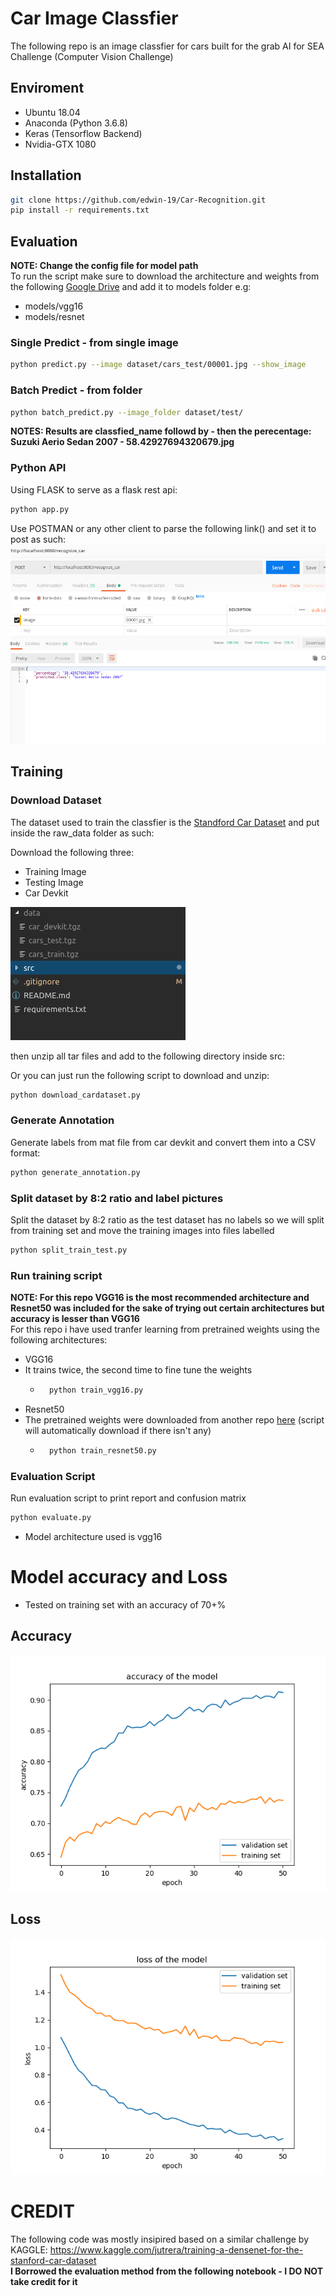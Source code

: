 # Car Image Classfier 
The following repo is an image classfier for cars built for the grab AI for SEA Challenge (Computer Vision Challenge)
<!-- 
## Notes
- Uses the standford car dataset https://ai.stanford.edu/~jkrause/cars/car_dataset.html
- Used two architecture -->

## Enviroment
- Ubuntu 18.04
- Anaconda (Python 3.6.8)
- Keras (Tensorflow Backend)
- Nvidia-GTX 1080

## Installation
```sh
git clone https://github.com/edwin-19/Car-Recognition.git
pip install -r requirements.txt
```

## Evaluation
<b>NOTE: Change the config file for model path</b>  
To run the script make sure to download the architecture and weights from the following [Google Drive](https://drive.google.com/drive/folders/10PjimksZGUnPSdXDO6eIE5ui2qcwwV1e?usp=sharing) and add it to models folder e.g: 
- models/vgg16
- models/resnet
### Single Predict - from single image
```sh
python predict.py --image dataset/cars_test/00001.jpg --show_image
```

### Batch Predict - from folder
```sh
python batch_predict.py --image_folder dataset/test/
```

<b>NOTES: Results are classfied_name followd by - then the perecentage:  
Suzuki Aerio Sedan 2007 - 58.42927694320679.jpg
</b>

### Python API
Using FLASK to serve as a flask rest api:
```sh
python app.py
```
Use POSTMAN or any other client to parse the following link() and set it to post as such:
![POSTMAN](https://github.com/edwin-19/Car-Recognition/blob/master/src/images/Postman.png?raw=true, "POSTMAN")

## Training
### Download Dataset
The dataset used to train the classfier is the [Standford Car Dataset](https://ai.stanford.edu/~jkrause/cars/car_dataset.html) and put inside the raw_data folder as such: 

Download the following three:
- Training Image
- Testing Image 
- Car Devkit  

![file_structure](https://github.com/edwin-19/Car-Recognition/blob/master/src/images/FileStrucutre.png?raw=true)  

then unzip all tar files and add to the following directory inside src:


Or you can just run the following script to download and unzip:
```sh
python download_cardataset.py
```

### Generate Annotation
Generate labels from mat file from car devkit and convert them into a CSV format:
```sh
python generate_annotation.py
```

### Split dataset by 8:2 ratio and label pictures
Split the dataset by 8:2 ratio as the test dataset has no labels so we will split from training set and move the training images into files labelled
```sh
python split_train_test.py
```

### Run training script
<b>NOTE: For this repo VGG16 is the most recommended architecture and Resnet50 was included for the sake of trying out certain architectures but accuracy is lesser than VGG16</b>  
For this repo i have used tranfer learning from pretrained weights using the following architectures:
- VGG16
- It trains twice, the second time to fine tune the weights
    - ```sh
        python train_vgg16.py
        ```
- Resnet50
- The pretrained weights were downloaded from another repo [here](https://github.com/fchollet/deep-learning-models/releases/download/v0.2/resnet50_weights_th_dim_ordering_th_kernels.h5) (script will automatically download if there isn't any)
    - ```sh
        python train_resnet50.py
        ``` 
### Evaluation Script
Run evaluation script to print report and confusion matrix
```sh
python evaluate.py
```

- Model architecture used is vgg16 
# Model accuracy and Loss
- Tested on training set with an accuracy of 70+%
## Accuracy
![Alt text](https://github.com/edwin-19/Car-Recognition/blob/master/src/models/vgg16/VGG16_Final_acc.png?raw=true "Accuracy")

## Loss
![Alt text](https://github.com/edwin-19/Car-Recognition/blob/master/src/models/vgg16/VGG16_Final_loss.png?raw=true "Accuracy")

# CREDIT
The following code was mostly insipired based on a similar challenge by KAGGLE: 
https://www.kaggle.com/jutrera/training-a-densenet-for-the-stanford-car-dataset  
<b>I Borrowed the evaluation method from the following notebook - I DO NOT take credit for it</b>